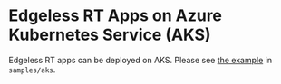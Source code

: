 # Edgeless RT Apps on Azure Kubernetes Service (AKS)
Edgeless RT apps can be deployed on AKS. Please see [the example](../samples/aks) in `samples/aks`.
